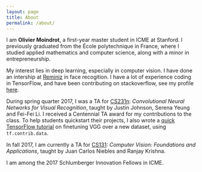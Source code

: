 ```yaml
---
layout: page
title: About
permalink: /about/
---
```


I am **Olivier Moindrot**, a first-year master student in ICME at Stanford.
I previously graduated from the École polytechnique in France, where I studied applied mathematics and computer science, along with a minor in entrepreneurship.

My interest lies in deep learning, especially in computer vision. I have done an intership at [Reminiz](http://www.reminiz.com) in face recogition.
I have a lot of experience coding in TensorFlow, and have been contributing on stackoverflow, see my profile [here](https://stackoverflow.com/users/5098368/olivier-moindrot).

During spring quarter 2017, I was a TA for [CS231n](http://cs231n.stanford.edu): *Convolutional Neural Networks for Visual Recognition*, taught by Justin Johnson, Serena Yeung and Fei-Fei Li. I received a Centennial TA award for my contributions to the class. To help students quickstart their projects, I also wrote a [quick TensorFlow tutorial](https://gist.github.com/omoindrot/dedc857cdc0e680dfb1be99762990c9c/) on finetuning VGG over a new dataset, using `tf.contrib.data`.

In fall 2017, I am currently a TA for [CS131](https://cs131.stanford.edu): *Computer Vision: Foundations and Applications*, taught by 
Juan Carlos Niebles and Ranjay Krishna.

I am among the 2017 Schlumberger Innovation Fellows in ICME.
